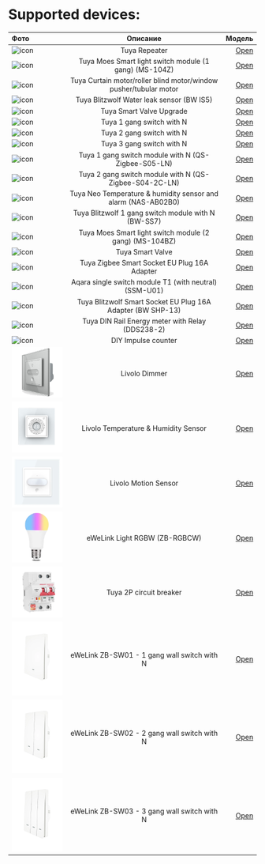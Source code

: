 # Supported devices:

| Фото  | Описание  | Модель |
|:------------- |:---------------:| -------------:|
| ![icon](1/icon.png)   | Tuya Repeater |[Open](1/readme.md) |
| ![icon](2/icon.png)   | Tuya Moes Smart light switch module (1 gang) (MS-104Z) |[Open](2/readme.md)
| ![icon](3/icon.png)   | Tuya Curtain motor/roller blind motor/window pusher/tubular motor |[Open](3/readme.md)
| ![icon](4/icon.png)   | Tuya Blitzwolf Water leak sensor (BW IS5) |[Open](4/readme.md)
| ![icon](5/icon.png)   | Tuya Smart Valve Upgrade |[Open](5/readme.md)
| ![icon](6/icon.png)   | Tuya 1 gang switch with N |[Open](6/readme.md)
| ![icon](7/icon.png)   | Tuya 2 gang switch with N |[Open](7/readme.md)
| ![icon](8/icon.png)   | Tuya 3 gang switch with N |[Open](8/readme.md)
| ![icon](9/icon.png)   | Tuya 1 gang switch module with N (QS-Zigbee-S05-LN) |[Open](9/readme.md)
| ![icon](10/icon.png)  | Tuya 2 gang switch module with N (QS-Zigbee-S04-2C-LN) |[Open](10/readme.md)
| ![icon](11/icon.png)  | Tuya Neo Temperature & humidity sensor and alarm (NAS-AB02B0) |[Open](11/readme.md)
| ![icon](12/icon.png)  | Tuya Blitzwolf 1 gang switch module with N (BW-SS7) |[Open](12/readme.md)
| ![icon](13/icon.png)  | Tuya Moes Smart light switch module (2 gang) (MS-104BZ) |[Open](13/readme.md)
| ![icon](14/icon.png)  | Tuya Smart Valve |[Open](14/readme.md)
| ![icon](15/icon.png)  | Tuya Zigbee Smart Socket EU Plug 16A Adapter |[Open](15/readme.md)
| ![icon](16/icon.png)  | Aqara single switch module T1 (with neutral) (SSM-U01) |[Open](16/readme.md)
| ![icon](17/icon.png)  | Tuya Blitzwolf Smart Socket EU Plug 16A Adapter (BW SHP-13) |[Open](17/readme.md)
| ![icon](18/icon.png)  | Tuya DIN Rail Energy meter with Relay (DDS238-2) |[Open](18/readme.md)
| ![icon](19/icon.png)  | DIY Impulse counter |[Open](19/readme.md)
| ![icon](21/icon.png)  | Livolo Dimmer |[Open](21/readme.md)
| ![icon](22/icon.png)  | Livolo Temperature & Humidity Sensor |[Open](22/readme.md)
| ![icon](23/icon.png)  | Livolo Motion Sensor |[Open](23/readme.md)
| ![icon](25/icon.png)  | eWeLink Light RGBW (ZB-RGBCW) |[Open](25/readme.md)
| ![icon](26/icon.png)  | Tuya 2P circuit breaker |[Open](26/readme.md)
| <img src="eWeLink/zb-sw01/icon.png" width="150" height="150" alt="icon">  | eWeLink ZB-SW01 - 1 gang wall switch with N |[Open](eWeLink/zb-sw01/readme.md)
| <img src="eWeLink/zb-sw02/icon.png" width="150" height="150" alt="icon">  | eWeLink ZB-SW02 - 2 gang wall switch with N |[Open](eWeLink/zb-sw01/readme.md)
| <img src="eWeLink/zb-sw03/icon.png" width="150" height="150" alt="icon">  | eWeLink ZB-SW03 - 3 gang wall switch with N |[Open](eWeLink/zb-sw01/readme.md)
